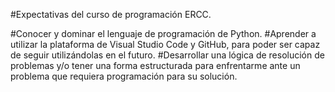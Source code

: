 #Expectativas del curso de programación ERCC.

#Conocer y dominar el lenguaje de programación de Python.
#Aprender a utilizar la plataforma de Visual Studio Code y GitHub, para poder ser capaz de seguir utilizándolas en el futuro.
#Desarrollar una lógica de resolución de problemas y/o tener una forma estructurada para enfrentarme ante un problema que requiera programación para su solución.